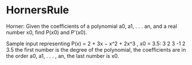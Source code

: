 # HornersRule


Horner: Given the coefficients of a polynomial a0, a1, . . . an, and a real
number x0, find P(x0) and P'(x0).

Sample input representing P(x) = 2 + 3x − x^2 + 2x^3 , x0 = 3.5:
3
2
3
-1
2
3.5
the first number is the degree of the polynomial, the coefficients are in the
order a0, a1, . . . , an, the last number is x0.
